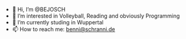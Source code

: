 - 👋 Hi, I’m @BEJOSCH
- 👀 I’m interested in Volleyball, Reading and obviously Programming
- 🌱 I’m currently studing in Wuppertal
- 📫 How to reach me: benni@schranni.de

<!---
BEJOSCHR/BEJOSCHR is a ✨ special ✨ repository because its `README.md` (this file) appears on your GitHub profile.
You can click the Preview link to take a look at your changes.
--->
